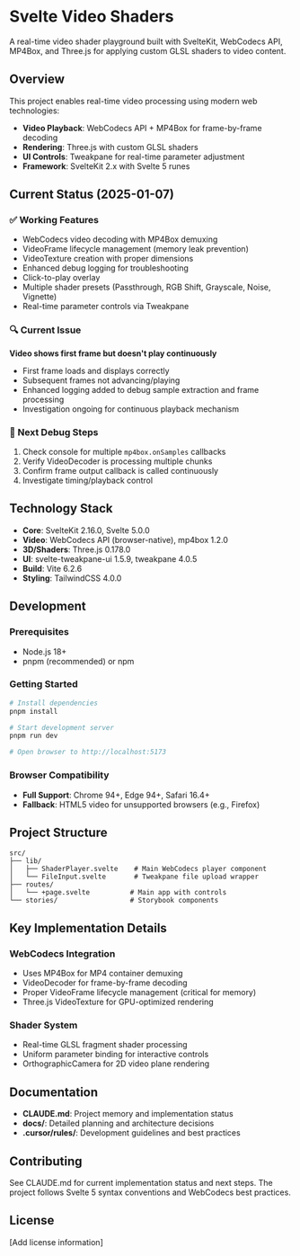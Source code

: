 # Svelte Video Shaders

A real-time video shader playground built with SvelteKit, WebCodecs API, MP4Box, and Three.js for applying custom GLSL shaders to video content.

## Overview

This project enables real-time video processing using modern web technologies:

- **Video Playback**: WebCodecs API + MP4Box for frame-by-frame decoding
- **Rendering**: Three.js with custom GLSL shaders
- **UI Controls**: Tweakpane for real-time parameter adjustment
- **Framework**: SvelteKit 2.x with Svelte 5 runes

## Current Status (2025-01-07)

### ✅ Working Features
- WebCodecs video decoding with MP4Box demuxing
- VideoFrame lifecycle management (memory leak prevention)
- VideoTexture creation with proper dimensions
- Enhanced debug logging for troubleshooting
- Click-to-play overlay
- Multiple shader presets (Passthrough, RGB Shift, Grayscale, Noise, Vignette)
- Real-time parameter controls via Tweakpane

### 🔍 Current Issue
**Video shows first frame but doesn't play continuously**
- First frame loads and displays correctly
- Subsequent frames not advancing/playing
- Enhanced logging added to debug sample extraction and frame processing
- Investigation ongoing for continuous playback mechanism

### 🚧 Next Debug Steps
1. Check console for multiple `mp4box.onSamples` callbacks
2. Verify VideoDecoder is processing multiple chunks
3. Confirm frame output callback is called continuously
4. Investigate timing/playback control

## Technology Stack

- **Core**: SvelteKit 2.16.0, Svelte 5.0.0
- **Video**: WebCodecs API (browser-native), mp4box 1.2.0
- **3D/Shaders**: Three.js 0.178.0
- **UI**: svelte-tweakpane-ui 1.5.9, tweakpane 4.0.5
- **Build**: Vite 6.2.6
- **Styling**: TailwindCSS 4.0.0

## Development

### Prerequisites
- Node.js 18+
- pnpm (recommended) or npm

### Getting Started

```bash
# Install dependencies
pnpm install

# Start development server
pnpm run dev

# Open browser to http://localhost:5173
```

### Browser Compatibility
- **Full Support**: Chrome 94+, Edge 94+, Safari 16.4+
- **Fallback**: HTML5 video for unsupported browsers (e.g., Firefox)

## Project Structure

```
src/
├── lib/
│   ├── ShaderPlayer.svelte    # Main WebCodecs player component
│   └── FileInput.svelte       # Tweakpane file upload wrapper
├── routes/
│   └── +page.svelte          # Main app with controls
└── stories/                  # Storybook components
```

## Key Implementation Details

### WebCodecs Integration
- Uses MP4Box for MP4 container demuxing
- VideoDecoder for frame-by-frame decoding
- Proper VideoFrame lifecycle management (critical for memory)
- Three.js VideoTexture for GPU-optimized rendering

### Shader System
- Real-time GLSL fragment shader processing
- Uniform parameter binding for interactive controls
- OrthographicCamera for 2D video plane rendering

## Documentation

- **CLAUDE.md**: Project memory and implementation status
- **docs/**: Detailed planning and architecture decisions
- **.cursor/rules/**: Development guidelines and best practices

## Contributing

See CLAUDE.md for current implementation status and next steps. The project follows Svelte 5 syntax conventions and WebCodecs best practices.

## License

[Add license information]